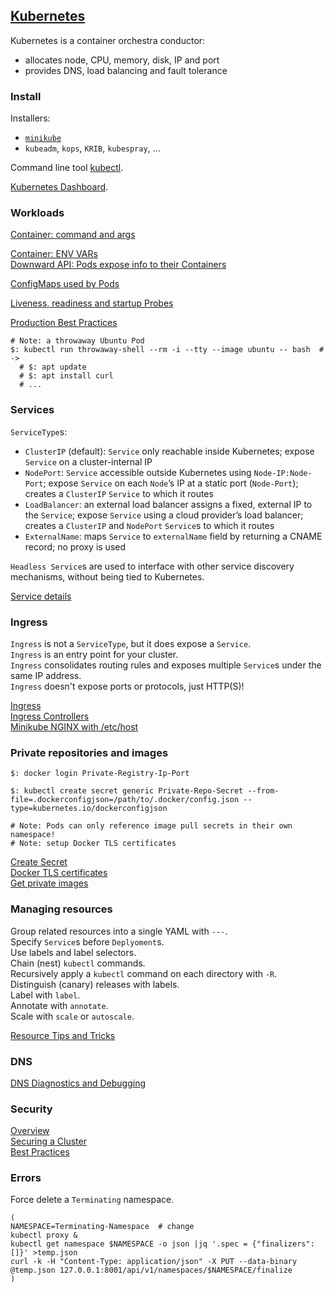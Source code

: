 ## [Kubernetes](https://kubernetes.io/)

Kubernetes is a container orchestra conductor:
* allocates node, CPU, memory, disk, IP and port
* provides DNS, load balancing and fault tolerance

### Install

Installers:
* [`minikube`](Minikube)
* `kubeadm`, `kops`, `KRIB`, `kubespray`, ...  

Command line tool [kubectl](kubectl).  

[Kubernetes Dashboard](Dashboard).  

### Workloads

[Container: command and args](Docs/Tasks/InjectDataIntoApps/CommandArgumentContainer)  

[Container: ENV VARs](Docs/Tasks/InjectDataIntoApps/EnvironmentVariablesContainer)  
[Downward API: Pods expose info to their Containers](Docs/Tasks/InjectDataIntoApps/PodInfoThroughEnvVar)  

[ConfigMaps used by Pods](Docs/Tasks/ConfigurePodsContainers/ConfigurePodToUseConfigMap)

[Liveness, readiness and startup Probes](Docs/Tasks/ConfigurePodsContainers/LiveReadyStartProbes)

[Production Best Practices](Other/ProductionBestPractices)

```
# Note: a throwaway Ubuntu Pod
$: kubectl run throwaway-shell --rm -i --tty --image ubuntu -- bash  # ->
  # $: apt update
  # $: apt install curl
  # ...
```

### Services

`ServiceType`s:
* `ClusterIP` (default): `Service` only reachable inside Kubernetes; expose `Service` on a cluster-internal IP
* `NodePort`: `Service` accessible outside Kubernetes using `Node-IP:Node-Port`; expose `Service` on each `Node`’s IP at a static port (`Node-Port`); creates a `ClusterIP` `Service` to which it routes
* `LoadBalancer`: an external load balancer assigns a fixed, external IP to the `Service`; expose `Service` using a cloud provider’s load balancer; creates a `ClusterIP` and `NodePort` `Service`s to which it routes
* `ExternalName`: maps `Service` to `externalName` field by returning a CNAME record; no proxy is used

`Headless Service`s are used to interface with other service discovery mechanisms, without being tied to Kubernetes.  

[Service details](Docs/Concepts/ServicesLoadBalancingNetworking/Service)

### Ingress

`Ingress` is not a `ServiceType`, but it does expose a `Service`.  
`Ingress` is an entry point for your cluster.  
`Ingress` consolidates routing rules and exposes multiple `Service`s under the same IP address.  
`Ingress` doesn't expose ports or protocols, just HTTP(S)!  

[Ingress](Docs/Concepts/ServicesLoadBalancingNetworking/Ingress)  
[Ingress Controllers](Docs/Concepts/ServicesLoadBalancingNetworking/IngressController)  
[Minikube NGINX with /etc/host](Docs/Tasks/AccessAppsInCluster/SetupIngressOnMinikube)  

### Private repositories and images

```
$: docker login Private-Registry-Ip-Port

$: kubectl create secret generic Private-Repo-Secret --from-file=.dockerconfigjson=/path/to/.docker/config.json --type=kubernetes.io/dockerconfigjson

# Note: Pods can only reference image pull secrets in their own namespace!
# Note: setup Docker TLS certificates
```

[Create Secret](Docs/Tasks/ConfigurePodsContainers/PullImageFromPrivateRegistry)  
[Docker TLS certificates](../Docker)  
[Get private images](Research/DeploymentPodPrivate)

### Managing resources

Group related resources into a single YAML with `---`.  
Specify `Service`s before `Deplyoment`s.  
Use labels and label selectors.  
Chain (nest) `kubectl` commands.  
Recursively apply a `kubectl` command on each directory with `-R`.  
Distinguish (canary) releases with labels.  
Label with `label`.  
Annotate with `annotate`.  
Scale with `scale` or `autoscale`.  

[Resource Tips and Tricks](Docs/Concepts/ClusterAdministration/ManagingResources)

### DNS

[DNS Diagnostics and Debugging](Docs/Tasks/AdministerCluster/DebuggingDNSResolution)  

### Security

[Overview](Docs/Concepts/Security/Overview)  
[Securing a Cluster](Docs/Tasks/AdministerCluster/SecuringCluster)  
[Best Practices](Other/KubernetesSecurityBestPractices)  

### Errors

Force delete a `Terminating` namespace.  
```
(
NAMESPACE=Terminating-Namespace  # change
kubectl proxy &
kubectl get namespace $NAMESPACE -o json |jq '.spec = {"finalizers":[]}' >temp.json
curl -k -H "Content-Type: application/json" -X PUT --data-binary @temp.json 127.0.0.1:8001/api/v1/namespaces/$NAMESPACE/finalize
)
```
